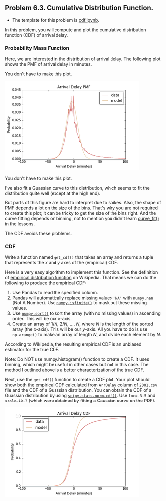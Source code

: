 ## Problem 6.3. Cumulative Distribution Function.

- The template for this problem is [cdf.ipynb](cdf.ipynb).

In this problem, you will compute and plot
  the cumulative distribution function (CDF) of arrival delay.

### Probability Mass Function

Here, we are interested in the distribution of arrival delay.
The following plot shows the PMF of arrival delay in minutes.

You don't have to make this plot.

![The PDF of Arrival Delay](arrival_delay_pdf.png)

You don't have to make this plot.

I've also fit a Guassian curve to this distribution,
which seems to fit the distribution quite well
(except at the high end).

But parts of this figure are hard to interpret
due to spikes.
Also, the shape of PMF depends a lot on the size of the bins.
That's why you are not required to create this plot;
it can be tricky to get the size of the bins right.
And the curve fitting depends on binning,
not to mention you didn't learn
[curve\_fit()](http://docs.scipy.org/doc/scipy/reference/generated/scipy.optimize.curve_fit.html)
in the lessons.

The CDF avoids these problems.

### CDF

Write a function named `get_cdf()` that takes an array and
  returns a tuple that represents the *x* and *y* axes of the (empirical) CDF.
    
Here is a very easy algorithm to implement this function.
  See the definition of
  [empirical distribution function](http://en.wikipedia.org/wiki/Empirical_distribution_function)
  on Wikipedia.
  That means we can do the following to produce the empirical CDF:

1. Use Pandas to read the specified column.
2. Pandas will automatically replace missing values `'NA'` with
   `numpy.nan` (Not A Number).
   Use
   [`numpy.isfinite()`](http://docs.scipy.org/doc/numpy/reference/generated/numpy.isfinite.html)
   to mask out these missing values.
3. Use
   [`numpy.sort()`](http://docs.scipy.org/doc/numpy/reference/generated/numpy.sort.html)
   to sort the array (with no missing values) in ascending order.
   This will be our *x*-axis.
4. Create an array of 1/*N*, 2/*N*, ..., *N*,
   where *N* is the length of the sorted array (the *x*-axis).
   This will be our *y*-axis.
   All you have to do is use `np.arange()` to make an array
   of length *N*,
   and divide each element by *N*.

According to Wikipedia, the resulting empirical CDF is an unbiased estimator for the true CDF.

Note: Do NOT use numpy.histogram() function to create a CDF.  It uses binning, which might be useful in other cases but not in this case.  The method I outlined above is a better characterization of the true CDF.

Next, use the `get_cdf()` function to create a CDF plot.
  Your plot should show both the empirical CDF calculated
  from `ArrDelay` column of `2001.csv` file
  and the CDF of a Guassian distribution.
  You can obtain the CDF of a Guassian distribution by using
  [`scipy.stats.norm.cdf()`](http://docs.scipy.org/doc/scipy/reference/generated/scipy.stats.norm.html).
  Use `loc=-3.5` and `scale=10.7`
  (which were obtained by fitting a Gaussian curve on the PDF).

![The CDF of Arrival Delay](arrival_delay_cdf.png)
